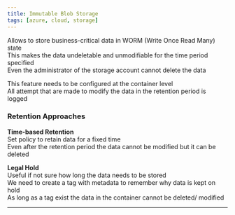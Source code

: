 ```yaml
---
title: Immutable Blob Storage
tags: [azure, cloud, storage]
---
```


Allows to store business-critical data in WORM (Write Once Read Many) state  
This makes the data undeletable and unmodifiable for the time period specified  
Even the administrator of the storage account cannot delete the data   

This feature needs to be configured at the container level  
All attempt that are made to modify the data in the retention period is logged

### Retention Approaches

**Time-based Retention**  
Set policy to retain data for a fixed time  
Even after the retention period the data cannot be modified but it can be deleted

**Legal Hold**  
Useful if not sure how long the data needs to be stored  
We need to create a tag with metadata to remember why data is kept on hold  
As long as a tag exist the data in the container cannot be deleted/ modified

---